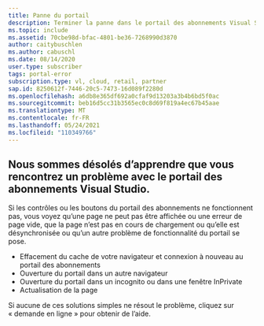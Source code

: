 ```yaml
---
title: Panne du portail
description: Terminer la panne dans le portail des abonnements Visual Studio.
ms.topic: include
ms.assetid: 70cbe98d-bfac-4801-be36-7268990d3870
author: caitybuschlen
ms.author: cabuschl
ms.date: 08/14/2020
user.type: subscriber
tags: portal-error
subscription.type: vl, cloud, retail, partner
sap.id: 8250612f-7446-20c5-7473-16d089f2280d
ms.openlocfilehash: a6db8e365df692a0cfaf9d13203a3b4b6bd5f0ac
ms.sourcegitcommit: beb16d5cc31b3565ec0c8d69f819a4ec67b45aae
ms.translationtype: MT
ms.contentlocale: fr-FR
ms.lasthandoff: 05/24/2021
ms.locfileid: "110349766"
---
```

## <a name="were-sorry-to-hear-that-youre-experiencing-an-issue-with-the-visual-studio-subscriptions-portal"></a>Nous sommes désolés d’apprendre que vous rencontrez un problème avec le portail des abonnements Visual Studio. 

Si les contrôles ou les boutons du portail des abonnements ne fonctionnent pas, vous voyez qu’une page ne peut pas être affichée ou une erreur de page vide, que la page n’est pas en cours de chargement ou qu’elle est désynchronisée ou qu’un autre problème de fonctionnalité du portail se pose. 

* Effacement du cache de votre navigateur et connexion à nouveau au portail des abonnements 
* Ouverture du portail dans un autre navigateur 
* Ouverture du portail dans un incognito ou dans une fenêtre InPrivate 
* Actualisation de la page  

Si aucune de ces solutions simples ne résout le problème, cliquez sur « demande en ligne » pour obtenir de l’aide.